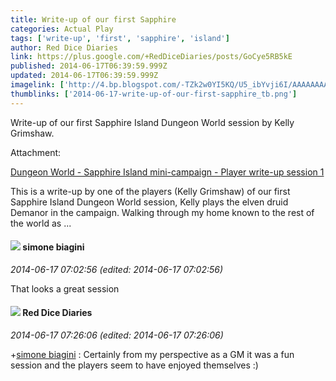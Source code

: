 ```yaml
---
title: Write-up of our first Sapphire
categories: Actual Play
tags: ['write-up', 'first', 'sapphire', 'island']
author: Red Dice Diaries
link: https://plus.google.com/+RedDiceDiaries/posts/GoCye5RB5kE
published: 2014-06-17T06:39:59.999Z
updated: 2014-06-17T06:39:59.999Z
imagelink: ['http://4.bp.blogspot.com/-TZk2w0YI5KQ/U5_ibYvji6I/AAAAAAAACT8/FP-ueXn6Qfc/s1600/demanor.jpg']
thumblinks: ['2014-06-17-write-up-of-our-first-sapphire_tb.png']
---
```


Write-up of our first Sapphire Island Dungeon World session by Kelly Grimshaw.


Attachment:

<a href='http://wh40krpg.blogspot.com/2014/06/dungeon-world-sapphire-island-mini.html'>Dungeon World - Sapphire Island mini-campaign - Player write-up session 1</a>


This is a write-up by one of the players (Kelly Grimshaw) of our first Sapphire Island Dungeon World session, Kelly plays the elven druid Demanor in the campaign.     Walking through my home known to the rest of the world as ...
<div id='comment z12pvdpigwm3wri2y23mup3phqy4zjn2o'>
  <h4><img src='{{site.baseurl}}//images/avatars/110406841978593276800_photo.jpg'> simone biagini</h4>
      <p><cite>2014-06-17 07:02:56 (edited: 2014-06-17 07:02:56)</cite></p>
        <p>That looks a great session</p>
</div>
        

<div id='comment z12pvdpigwm3wri2y23mup3phqy4zjn2o'>
  <h4><img src='{{site.baseurl}}//images/avatars/100662698267895582168_photo.jpg'> Red Dice Diaries</h4>
      <p><cite>2014-06-17 07:26:06 (edited: 2014-06-17 07:26:06)</cite></p>
        <p><span class="proflinkWrapper"><span class="proflinkPrefix">+</span><a class="proflink" href="https://plus.google.com/110406841978593276800" oid="110406841978593276800">simone biagini</a></span> : Certainly from my perspective as a GM it was a fun session and the players seem to have enjoyed themselves :)</p>
</div>
        